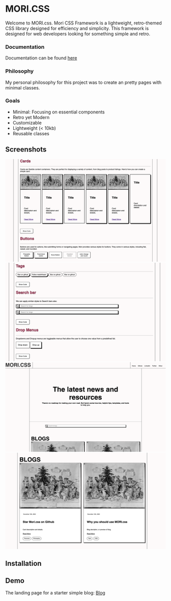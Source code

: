 # MORI.CSS



Welcome to MORI.css. Mori CSS Framework is a lightweight, retro-themed CSS library designed for efficiency and simplicity. This framework is designed for web developers looking for something simple and retro. 

### Documentation

Documentation can be found [here](https://maishathasin.github.io/mori.css) 

### Philosophy

My personal philosophy for this project was to create an pretty pages with minimal classes.

### Goals

     
* Minimal: Focusing on essential components
* Retro yet Modern
* Customizable
* Lightweight (&lt; 10kb)  
* Reusable classes



## Screenshots 

![docs](mori/docs-pic.png)
</br>
![docs](mori/docs-pic2.png)
</br>
![Blog](mori/blog1.png)
</br>
![Blog](mori/blog2.png)



## Installation 




## Demo 

The landing page for a starter simple blog: [Blog](https://maishathasin.github.io/mori.css/blog.html)
